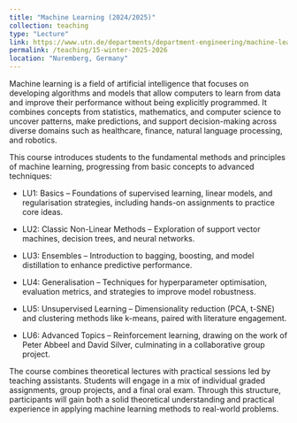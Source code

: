 ```yaml
---
title: "Machine Learning (2024/2025)"
collection: teaching
type: "Lecture"
link: https://www.utn.de/departments/department-engineering/machine-learning-lab/
permalink: /teaching/15-winter-2025-2026
location: "Nuremberg, Germany"
---
```

Machine learning is a field of artificial intelligence that focuses on developing algorithms and models that allow computers to learn from data and improve their performance without being explicitly programmed. It combines concepts from statistics, mathematics, and computer science to uncover patterns, make predictions, and support decision-making across diverse domains such as healthcare, finance, natural language processing, and robotics.

This course introduces students to the fundamental methods and principles of machine learning, progressing from basic concepts to advanced techniques:

* LU1: Basics – Foundations of supervised learning, linear models, and regularisation strategies, including hands-on assignments to practice core ideas.

* LU2: Classic Non-Linear Methods – Exploration of support vector machines, decision trees, and neural networks.

* LU3: Ensembles – Introduction to bagging, boosting, and model distillation to enhance predictive performance.

* LU4: Generalisation – Techniques for hyperparameter optimisation, evaluation metrics, and strategies to improve model robustness.

* LU5: Unsupervised Learning – Dimensionality reduction (PCA, t-SNE) and clustering methods like k-means, paired with literature engagement.

* LU6: Advanced Topics – Reinforcement learning, drawing on the work of Peter Abbeel and David Silver, culminating in a collaborative group project.

The course combines theoretical lectures with practical sessions led by teaching assistants. Students will engage in a mix of individual graded assignments, group projects, and a final oral exam. Through this structure, participants will gain both a solid theoretical understanding and practical experience in applying machine learning methods to real-world problems.
